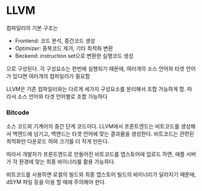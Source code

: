 LLVM
==
컴파일러의 기본 구조는
- Frontend: 코드 분석, 중간코드 생성
- Optimizer: 중복코드 제거, 기타 최적화 변환
- Beckend: instruction set으로 변환한 실행코드 생성

으로 구성된다. 각 구성요소는 한번에 실행되기 때문에, 여러개의 소스 언어와 타겟 언어가 있다면 여러개의 컴파일러가 필요함

LLVM은 기존 컴파일러와는 다르게 세가지 구성요소를 분리해서 조합 가능하게 함. 따라서 소스 언어와 타겟 언어별로 조합 가능하다

### Bitcode
소스 코드와 기계어의 중간 단계 코드이다. LLVM에서 프론트엔드는 비트코드를 생성해서 백엔드에 넘기고, 백엔드는 타겟 언어에 맞는 결과물을 생성한다. 비트코드는 관련된 최적화만 다운로드 하여 크기를 더 작게 만든다.

따라서 개발자가 프론트엔드로 만들어진 비트코드를 앱스토어에 업로드 하면, 애플 서버가 각 환경에 맞는 최종 바이너리를 활용 가능하다.

비트코드를 사용하면 로컬의 빌드와 최종 앱스토어 빌드의 바이너리가 달라지기 때문에, dSYM 파일 등을 이용 할 때에 주의해야 한다.